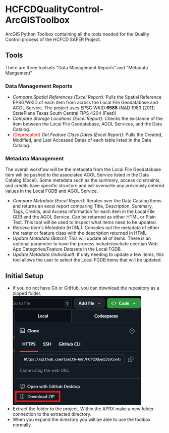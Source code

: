# HCFCDQualityControl-ArcGISToolbox
ArcGIS Python Toolbox containing all the tools needed for the Quality Control process of the HCFCD SAFER Project.

## Tools
There are three toolsets "Data Management Reports" and "Metadata Mangement"

### Data Management Reports
- <i>Compare Spatial References (Excel Report):</i> Pulls the Spatial Reference EPSG/WKID of each item from across the Local File Geodatabase and  AGOL Service. The project uses EPSG WKID <b>6588</b> (NAD 1983 (2011) StatePlane Texas South Central FIPS 4204 (Feet))
- <i>Compare Storage Locations (Excel Report):</i> Checks the existance of the item between the Local File Geodatabase, AGOL Services, and the Data Catalog.
- <span style="color:red">(Deprecated) </span><i>Get Feature Class Dates (Excel Report):</i> Pulls the Created, Modified, and Last Accessed Dates of each table listed in the Data Catalog. 

### Metadata Management
The overall workflow will be the metadata from the Local File Geodatabase item will be pushed to the associated AGOL Service listed in the Data Catalog (Excel). Some metadata such as the summary, access constraints, and credits have specific structure and will overwrite any previously entered values in the Local FGDB and AGOL Service. 
- <i>Compare Metadata (Excel Report):</i> Iterates over the Data Catalog Items and returns an excel report comparing Title, Description, Summary, Tags, Credits, and Access Information for each item in the Local File GDB and the AGOL Service. Can be returned as either HTML or Plain Text. This tool will be used to inspect what items need to be updated.
- <i>Retrieve Item's Metadata (HTML):</i> Consoles out the metadata of either the raster or feature class with the description returned in HTML
- <i>Update Metadata (Batch):</i> This will update all of items. There is an optional parameter to have the process include/exclude ceertian Web App Categories/Feature Datasets in the Local FGDB.
- <i>Update Metadata (Individual):</i> If only needing to update a few items, this tool allows the user to select the Local FGDB items that will be updated.

## Initial Setup
- If you do not have Git or GitHub, you can download the repository as a zipped folder. \
![](docs/image.png)
- Extract the folder to the project. 
Within the APRX make a new folder connection to the extracted directory. 
- When you expand the directory you will be able to use the toolbox normally.

